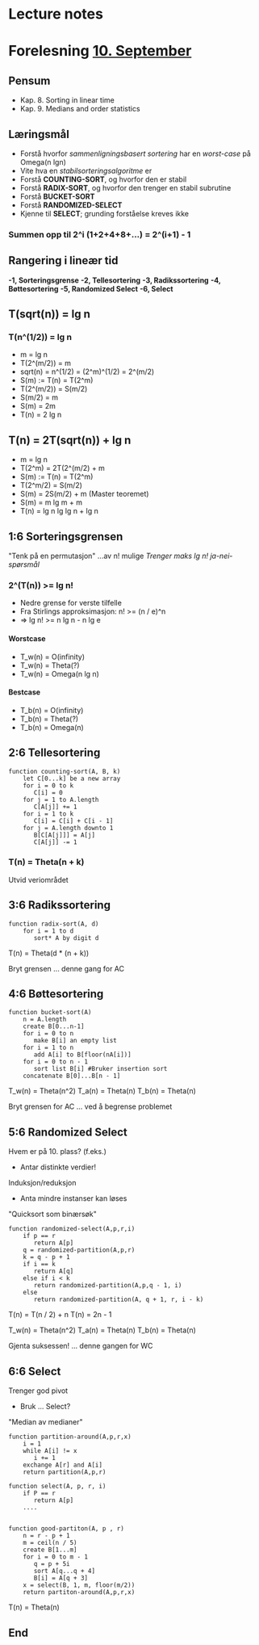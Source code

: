 # Lecture notes

# Forelesning <a href="./10sept.md">10. September</a>

## Pensum
- Kap. 8. Sorting in linear time
- Kap. 9. Medians and order statistics


## Læringsmål
- Forstå hvorfor _sammenligningsbasert sortering_ har en _worst-case_ på Omega(n lgn)
- Vite hva en _stabilsorteringsalgoritme_ er
- Forstå **COUNTING-SORT**, og hvorfor den er stabil
- Forstå **RADIX-SORT**, og hvorfor den trenger en stabil subrutine
- Forstå **BUCKET-SORT**
- Forstå **RANDOMIZED-SELECT**
- Kjenne til **SELECT**; grunding forståelse kreves ikke


### Summen opp til 2^i (1+2+4+8+...) = 2^(i+1) - 1

## Rangering i lineær tid

**-1, Sorteringsgrense**
**-2, Tellesortering**
**-3, Radikssortering**
**-4, Bøttesortering**
**-5, Randomized Select**
**-6, Select**

## T(sqrt(n)) = lg n
### T(n^(1/2)) = lg n
- m = lg n
- T(2^(m/2)) = m
- sqrt(n) = n^(1/2) = (2^m)^(1/2) = 2^(m/2)
- S(m) := T(n) = T(2^m)
- T(2^(m/2)) = S(m/2)
- S(m/2) = m
- S(m) = 2m
- T(n) = 2 lg n

## T(n) = 2T(sqrt(n)) + lg n
- m = lg n
- T(2^m) = 2T(2^(m/2) + m
- S(m) := T(n) = T(2^m)
- T(2^m/2) = S(m/2)
- S(m) = 2S(m/2) + m (Master teoremet)
- S(m) = m lg m + m
- T(n) = lg n lg lg n + lg n


## 1:6 Sorteringsgrensen
"Tenk på en permutasjon"
...av n! mulige
_Trenger maks lg n! ja-nei-spørsmål_


### 2^(T(n)) >= lg n!
- Nedre grense for verste tilfelle
- Fra Stirlings approksimasjon: n! >= (n / e)^n
- => lg n! >= n lg n - n lg e

#### Worstcase
- T_w(n) = O(infinity)
- T_w(n) = Theta(?)
- T_w(n) = Omega(n lg n)

#### Bestcase
- T_b(n) = O(infinity)
- T_b(n) = Theta(?)
- T_b(n) = Omega(n)

## 2:6 Tellesortering
```
function counting-sort(A, B, k)
    let C[0...k] be a new array
    for i = 0 to k
       C[i] = 0
    for j = 1 to A.length
       C[A[j]] += 1
    for i = 1 to k
       C[i] = C[i] + C[i - 1]
    for j = A.length downto 1
       B[C[A[j]]] = A[j]
       C[A[j]] -= 1
```
### T(n) = Theta(n + k)
Utvid veriområdet

## 3:6 Radikssortering
```
function radix-sort(A, d)
    for i = 1 to d
       sort* A by digit d
```

T(n) = Theta(d * (n + k))

Bryt grensen
... denne gang for AC

## 4:6 Bøttesortering
```
function bucket-sort(A)
    n = A.length
    create B[0...n-1]
    for i = 0 to n
       make B[i] an empty list
    for i = 1 to n
       add A[i] to B[floor(nA[i])]
    for i = 0 to n - 1
       sort list B[i] #Bruker insertion sort
    concatenate B[0]...B[n - 1]
```

T_w(n) = Theta(n^2)
T_a(n) = Theta(n)
T_b(n) = Theta(n)

Bryt grensen for AC
... ved å begrense problemet

## 5:6 Randomized Select

Hvem er på 10. plass? (f.eks.)
- Antar distinkte verdier!

Induksjon/reduksjon
- Anta mindre instanser kan løses

"Quicksort som binærsøk"
```
function randomized-select(A,p,r,i)
    if p == r
       return A[p]
    q = randomized-partition(A,p,r)
    k = q - p + 1
    if i == k
       return A[q]
    else if i < k
       return randomized-partition(A,p,q - 1, i)
    else
       return randomized-partition(A, q + 1, r, i - k)
```

T(n) = T(n / 2) + n
T(n) = 2n - 1

T_w(n) = Theta(n^2)
T_a(n) = Theta(n)
T_b(n) = Theta(n)

Gjenta suksessen!
... denne gangen for WC

## 6:6 Select

Trenger god pivot
- Bruk ... Select?

"Median av medianer"
```
function partition-around(A,p,r,x)
    i = 1
    while A[i] != x
       i += 1
    exchange A[r] and A[i]
    return partition(A,p,r)

function select(A, p, r, i)
    if P == r
       return A[p]
    ....


function good-partiton(A, p , r)
    n = r - p + 1
    m = ceil(n / 5)
    create B[1...m]
    for i = 0 to m - 1
       q = p + 5i
       sort A[q...q + 4]
       B[i] = A[q + 3]
    x = select(B, 1, m, floor(m/2))
    return partiton-around(A,p,r,x)
```

T(n) = Theta(n)

## End
